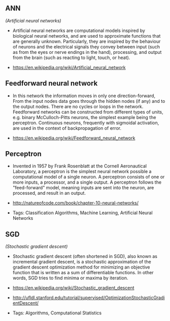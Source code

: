 

## **ANN**
*(Artificial neural networks)*

* Artificial neural networks are computational models inspired by biological neural networks, and are used to approximate functions that are generally unknown. Particularly, they are inspired by the behaviour of neurons and the electrical signals they convey between input (such as from the eyes or nerve endings in the hand), processing, and output from the brain (such as reacting to light, touch, or heat).

* <https://en.wikipedia.org/wiki/Artificial_neural_network>




## **Feedforward neural network**

* In this network the information moves in only one direction-forward, From the input nodes data goes through the hidden nodes (if any) and to the output nodes. There are no cycles or loops in the network. Feedforward networks can be constructed from different types of units, e.g. binary McCulloch-Pitts neurons, the simplest example being the perceptron. Continuous neurons, frequently with sigmoidal activation, are used in the context of backpropagation of error.

* <https://en.wikipedia.org/wiki/Feedforward_neural_network>




## **Perceptron**

* Invented in 1957 by Frank Rosenblatt at the Cornell Aeronautical Laboratory, a perceptron is the simplest neural network possible a computational model of a single neuron. A perceptron consists of one or more inputs, a processor, and a single output. A perceptron follows the "feed-forward" model, meaning inputs are sent into the neuron, are processed, and result in an output.

* <http://natureofcode.com/book/chapter-10-neural-networks/>

* Tags: Classification Algorithms, Machine Learning, Artificial Neural Networks


## **SGD**
*(Stochastic gradient descent)*

* Stochastic gradient descent (often shortened in SGD), also known as incremental gradient descent, is a stochastic approximation of the gradient descent optimization method for minimizing an objective function that is written as a sum of differentiable functions. In other words, SGD tries to find minima or maxima by iteration.

* <https://en.wikipedia.org/wiki/Stochastic_gradient_descent>

* <http://ufldl.stanford.edu/tutorial/supervised/OptimizationStochasticGradientDescent/>

* Tags: Algorithms, Computational Statistics
